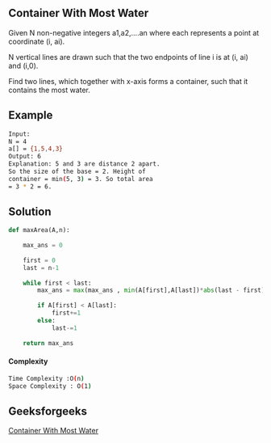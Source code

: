 ## Container With Most Water
Given N non-negative integers a1,a2,....an where each represents a point at coordinate (i, ai). 

N vertical lines are drawn such that the two endpoints of line i is at (i, ai) and (i,0). 

Find two lines, which together with x-axis forms a container, such that it contains the most water.

## Example 
```bash
Input:
N = 4
a[] = {1,5,4,3}
Output: 6
Explanation: 5 and 3 are distance 2 apart.
So the size of the base = 2. Height of
container = min(5, 3) = 3. So total area
= 3 * 2 = 6.

```

## Solution 

```python
def maxArea(A,n):
    
    max_ans = 0
    
    first = 0
    last = n-1
    
    while first < last:
        max_ans = max(max_ans , min(A[first],A[last])*abs(last - first))
        
        if A[first] < A[last]:
            first+=1
        else:
            last-=1
            
    return max_ans
 ```
#### Complexity
```bash
Time Complexity :O(n)
Space Complexity : O(1)
```
## Geeksforgeeks
[Container With Most Water](https://practice.geeksforgeeks.org/problems/container-with-most-water0535/1?page=2&difficulty[]=1&status[]=unsolved&category[]=Arrays&category[]=Strings&sortBy=submissions)
